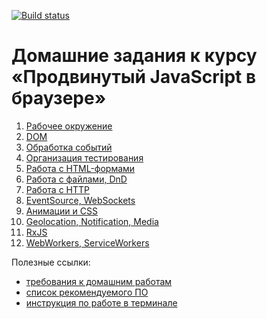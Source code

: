 [![Build status](https://ci.appveyor.com/api/projects/status/c7ddm2v533f1eped?svg=true)](https://ci.appveyor.com/project/Alex-m18/ahj-homeworks)

# Домашние задания к курсу «Продвинутый JavaScript в браузере»

1. [Рабочее окружение](env/)
1. [DOM](dom/)
1. [Обработка событий](events/)
1. [Организация тестирования](testing/)
1. [Работа с HTML-формами](forms/)
1. [Работа с файлами, DnD](dnd/)
1. [Работа с HTTP](http/)
1. [EventSource, WebSockets](sse-ws/)
1. [Анимации и CSS](anim/)
1. [Geolocation, Notification, Media](media/)
1. [RxJS](rxjs/)
1. [WebWorkers, ServiceWorkers](workers/)

Полезные ссылки:
* [требования к домашним работам](requirements.md)
* [список рекомендуемого ПО](software.md)
* [инструкция по работе в терминале](terminal.md)
